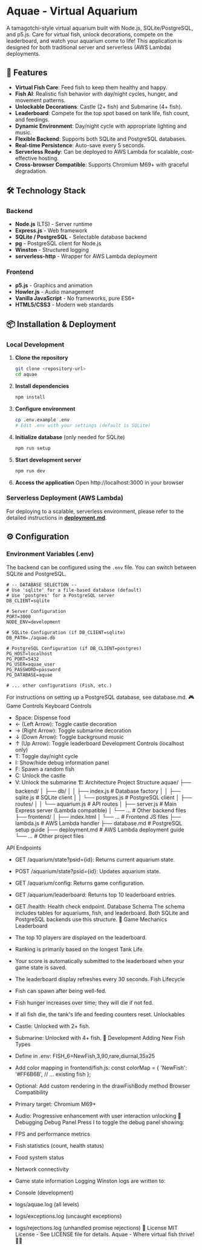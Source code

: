# Aquae - Virtual Aquarium

A tamagotchi-style virtual aquarium built with Node.js, SQLite/PostgreSQL, and p5.js. Care for virtual fish, unlock decorations, compete on the leaderboard, and watch your aquarium come to life! This application is designed for both traditional server and serverless (AWS Lambda) deployments.

## 🐠 Features

- **Virtual Fish Care**: Feed fish to keep them healthy and happy.
- **Fish AI**: Realistic fish behavior with day/night cycles, hunger, and movement patterns.
- **Unlockable Decorations**: Castle (2+ fish) and Submarine (4+ fish).
- **Leaderboard**: Compete for the top spot based on tank life, fish count, and feedings.
- **Dynamic Environment**: Day/night cycle with appropriate lighting and music.
- **Flexible Backend**: Supports both SQLite and PostgreSQL databases.
- **Real-time Persistence**: Auto-save every 5 seconds.
- **Serverless Ready**: Can be deployed to AWS Lambda for scalable, cost-effective hosting.
- **Cross-browser Compatible**: Supports Chromium M69+ with graceful degradation.

## 🛠️ Technology Stack

### Backend
- **Node.js** (LTS) - Server runtime
- **Express.js** - Web framework
- **SQLite / PostgreSQL** - Selectable database backend
- **pg** - PostgreSQL client for Node.js
- **Winston** - Structured logging
- **serverless-http** - Wrapper for AWS Lambda deployment

### Frontend
- **p5.js** - Graphics and animation
- **Howler.js** - Audio management
- **Vanilla JavaScript** - No frameworks, pure ES6+
- **HTML5/CSS3** - Modern web standards

## 📦 Installation & Deployment

### Local Development

1.  **Clone the repository**
    ```bash
    git clone <repository-url>
    cd aquae
    ```

2.  **Install dependencies**
    ```bash
    npm install
    ```

3.  **Configure environment**
    ```bash
    cp .env.example .env
    # Edit .env with your settings (default is SQLite)
    ```

4.  **Initialize database** (only needed for SQLite)
    ```bash
    npm run setup
    ```

5.  **Start development server**
    ```bash
    npm run dev
    ```

6.  **Access the application**
   Open http://localhost:3000 in your browser

### Serverless Deployment (AWS Lambda)

For deploying to a scalable, serverless environment, please refer to the detailed instructions in **[deployment.md](deployment.md)**.

## ⚙️ Configuration

### Environment Variables (.env)

The backend can be configured using the `.env` file. You can switch between SQLite and PostgreSQL.

```env
# -- DATABASE SELECTION --
# Use 'sqlite' for a file-based database (default)
# Use 'postgres' for a PostgreSQL server
DB_CLIENT=sqlite

# Server Configuration
PORT=3000
NODE_ENV=development

# SQLite Configuration (if DB_CLIENT=sqlite)
DB_PATH=./aquae.db

# PostgreSQL Configuration (if DB_CLIENT=postgres)
PG_HOST=localhost
PG_PORT=5432
PG_USER=aquae_user
PG_PASSWORD=password
PG_DATABASE=aquae

# ... other configurations (Fish, etc.)
```

For instructions on setting up a PostgreSQL database, see database.md.
🎮 Game Controls
Keyboard Controls
 * Space: Dispense food
 * ← (Left Arrow): Toggle castle decoration
 * → (Right Arrow): Toggle submarine decoration
 * ↓ (Down Arrow): Toggle background music
 * ↑ (Up Arrow): Toggle leaderboard
Development Controls (localhost only)
 * T: Toggle day/night cycle
 * I: Show/hide debug information panel
 * F: Spawn a random fish
 * C: Unlock the castle
 * V: Unlock the submarine
🏗️ Architecture
Project Structure
aquae/
├── backend/
│   ├── db/
│   │   ├── index.js             # Database factory
│   │   ├── sqlite.js            # SQLite client
│   │   └── postgres.js          # PostgreSQL client
│   ├── routes/
│   │   └── aquarium.js          # API routes
│   ├── server.js                # Main Express server (Lambda compatible)
│   └── ...                      # Other backend files
├── frontend/
│   ├── index.html
│   └── ...                      # Frontend JS files
├── lambda.js                    # AWS Lambda handler
├── database.md                  # PostgreSQL setup guide
├── deployment.md                # AWS Lambda deployment guide
└── ...                          # Other project files

API Endpoints
 * GET /aquarium/state?psid={id}: Returns current aquarium state.
 * POST /aquarium/state?psid={id}: Updates aquarium state.
 * GET /aquarium/config: Returns game configuration.
 * GET /aquarium/leaderboard: Returns top 10 leaderboard entries.
 * GET /health: Health check endpoint.
Database Schema
The schema includes tables for aquariums, fish, and leaderboard. Both SQLite and PostgreSQL backends use this structure.
🎯 Game Mechanics
Leaderboard
 * The top 10 players are displayed on the leaderboard.
 * Ranking is primarily based on the longest Tank Life.
 * Your score is automatically submitted to the leaderboard when your game state is saved.
 * The leaderboard display refreshes every 30 seconds.
Fish Lifecycle
 * Fish can spawn after being well-fed.
 * Fish hunger increases over time; they will die if not fed.
 * If all fish die, the tank's life and feeding counters reset.
Unlockables
 * Castle: Unlocked with 2+ fish.
 * Submarine: Unlocked with 4+ fish.
🔧 Development
Adding New Fish Types
 * Define in .env:
   FISH_6=NewFish,3,90,rare,diurnal,35x25

 * Add color mapping in frontend/fish.js:
   const colorMap = {
    'NewFish': '#FF6B6B',
    // ... existing fish
};

 * Optional: Add custom rendering in the drawFishBody method
Browser Compatibility
 * Primary target: Chromium M69+
 * Audio: Progressive enhancement with user interaction unlocking
🐛 Debugging
Debug Panel
Press I to toggle the debug panel showing:
 * FPS and performance metrics
 * Fish statistics (count, health status)
 * Food system status
 * Network connectivity
 * Game state information
Logging
Winston logs are written to:
 * Console (development)
 * logs/aquae.log (all levels)
 * logs/exceptions.log (uncaught exceptions)
 * logs/rejections.log (unhandled promise rejections)
📄 License
MIT License - See LICENSE file for details.
Aquae - Where virtual fish thrive! 🐠✨
